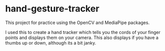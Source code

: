 # hand-gesture-tracker

This project for practice using the OpenCV and MediaPipe packages.

I used this to create a hand tracker which tells you the cords of your finger points and displays them on your camera. This also displays if you have a thumbs up or down, although its a bit janky.
